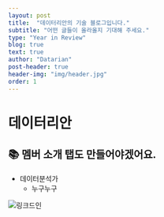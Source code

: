 ```yaml
---
layout: post
title:  "데이터리안의 기술 블로그입니다."
subtitle: "어떤 글들이 올라올지 기대해 주세요."
type: "Year in Review"
blog: true
text: true
author: "Datarian"
post-header: true
header-img: "img/header.jpg"
order: 1
---
```


# 데이터리안

## 📚 멤버 소개 탭도 만들어야겠어요.

- 데이터분석가
  - 누구누구







![링크드인](https://media-exp1.licdn.com/dms/image/C5103AQHTsp0GiOniNg/profile-displayphoto-shrink_400_400/0?e=1595462400&v=beta&t=0Gxdj5UppH9EEbA1mR_1CkdDTD5A3aG4TpWDm591ATg)
